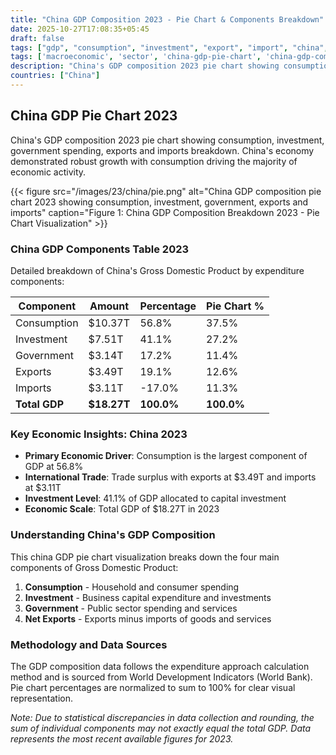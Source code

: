 ```yaml
---
title: "China GDP Composition 2023 - Pie Chart & Components Breakdown"
date: 2025-10-27T17:08:35+05:45
draft: false
tags: ["gdp", "consumption", "investment", "export", "import", "china", "2023", "economic-analysis"]
tags: ['macroeconomic', 'sector', 'china-gdp-pie-chart', 'china-gdp-components', 'chinese-economy-breakdown', 'gdp-pie-chart', 'economic-pie', 'gdp-breakdown', 'macroeconomic', 'sector-analysis', 'asia-economy', 'consumption-economy']
description: "China's GDP composition 2023 pie chart showing consumption, investment, government spending, exports and imports breakdown. China's economy demonstrated robust growth with consumption driving the majority of economic activity."
countries: ["China"]
---
```

## China GDP Pie Chart 2023

China's GDP composition 2023 pie chart showing consumption, investment, government spending, exports and imports breakdown. China's economy demonstrated robust growth with consumption driving the majority of economic activity.

{{< figure src="/images/23/china/pie.png" 
alt="China GDP composition pie chart 2023 showing consumption, investment, government, exports and imports"
caption="Figure 1: China GDP Composition Breakdown 2023 - Pie Chart Visualization" >}}

### China GDP Components Table 2023

Detailed breakdown of China's Gross Domestic Product by expenditure components:

| Component | Amount | Percentage | Pie Chart % |
|-----------|--------|------------|-------------|
| Consumption | $10.37T | 56.8% | 37.5% |
| Investment | $7.51T | 41.1% | 27.2% |
| Government | $3.14T | 17.2% | 11.4% |
| Exports | $3.49T | 19.1% | 12.6% |
| Imports | $3.11T | -17.0% | 11.3% |
| **Total GDP** | **$18.27T** | **100.0%** | **100.0%** |

### Key Economic Insights: China 2023

- **Primary Economic Driver**: Consumption is the largest component of GDP at 56.8%
- **International Trade**: Trade surplus with exports at $3.49T and imports at $3.11T
- **Investment Level**: 41.1% of GDP allocated to capital investment
- **Economic Scale**: Total GDP of $18.27T in 2023

### Understanding China's GDP Composition

This china GDP pie chart visualization breaks down the four main components of Gross Domestic Product:

1. **Consumption** - Household and consumer spending
2. **Investment** - Business capital expenditure and investments  
3. **Government** - Public sector spending and services
4. **Net Exports** - Exports minus imports of goods and services

### Methodology and Data Sources

The GDP composition data follows the expenditure approach calculation method and is sourced from World Development Indicators (World Bank). Pie chart percentages are normalized to sum to 100% for clear visual representation.

*Note: Due to statistical discrepancies in data collection and rounding, the sum of individual components may not exactly equal the total GDP. Data represents the most recent available figures for 2023.*
